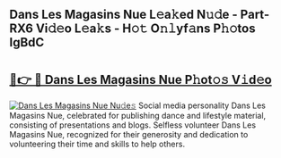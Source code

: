 ## Dans Les Magasins Nue L𝚎a𝚔ed N𝚞𝚍e - Part-RX6 Vi𝚍𝚎o L𝚎a𝚔s - H𝚘𝚝 O𝚗𝚕yf𝚊ns P𝚑𝚘tos IgBdC

# <h2><a href="http://kfajs11.oniu.top/?m=Dans+Les+Magasins+Nue">🔗👉 🔴 Dans Les Magasins Nue P𝚑ot𝚘𝚜 V𝚒d𝚎o</a></h2>

[![Dans Les Magasins Nue Nu𝚍e𝚜](https://i.imgur.com/0qMVB7G.gif)](http://kfajs11.oniu.top/?m=Dans+Les+Magasins+Nue)
Social media personality Dans Les Magasins Nue, celebrated for publishing dance and lifestyle material, consisting of presentations and blogs. Selfless volunteer Dans Les Magasins Nue, recognized for their generosity and dedication to volunteering their time and skills to help others.  

